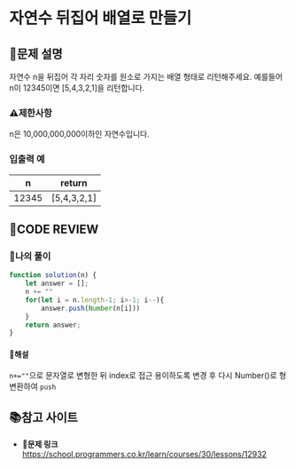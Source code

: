 # 자연수 뒤집어 배열로 만들기

## **📝문제 설명**

자연수 n을 뒤집어 각 자리 숫자를 원소로 가지는 배열 형태로 리턴해주세요. 예를들어 n이 12345이면 [5,4,3,2,1]을 리턴합니다.

### **⚠제한사항**

n은 10,000,000,000이하인 자연수입니다.

### **입출력 예**

| n     | return      |
| ----- | ----------- |
| 12345 | [5,4,3,2,1] |

## **🧐CODE REVIEW**

### **🧾나의 풀이**

```js
function solution(n) {
    let answer = [];
    n += ""
    for(let i = n.length-1; i>-1; i--){
        answer.push(Number(n[i]))
    }
    return answer;
}
```

#### **📝해설**

`n+=""`으로 문자열로 변형한 뒤 index로 접근 용이하도록 변경 후 다시 Number()로 형변환하여 `push`

## 📚참고 사이트

- **🔗문제 링크**<br/>
https://school.programmers.co.kr/learn/courses/30/lessons/12932

